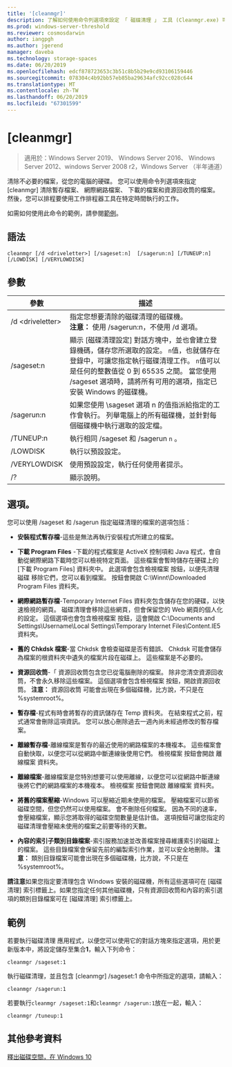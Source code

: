 ```yaml
---
title: '[cleanmgr]'
description: 了解如何使用命令列選項來設定 「 磁碟清理 」 工具 (Cleanmgr.exe) 可自動清除某些檔案。
ms.prod: windows-server-threshold
ms.reviewer: cosmosdarwin
author: iangpgh
ms.author: jgerend
manager: daveba
ms.technology: storage-spaces
ms.date: 06/20/2019
ms.openlocfilehash: edcf878723653c3b51c8b5b29e9cd93106159446
ms.sourcegitcommit: 078304c4b92bb57eb85ba29634afc92cc028c644
ms.translationtype: MT
ms.contentlocale: zh-TW
ms.lasthandoff: 06/20/2019
ms.locfileid: "67301599"
---
```

# <a name="cleanmgr"></a>[cleanmgr]

> 適用於：Windows Server 2019、 Windows Server 2016、 Windows Server 2012、windows Server 2008 r2，Windows Server （半年通道）

清除不必要的檔案，從您的電腦的硬碟。 您可以使用命令列選項來指定 [cleanmgr] 清除暫存檔案、 網際網路檔案、 下載的檔案和資源回收筒的檔案。 然後，您可以排程要使用工作排程器工具在特定時間執行的工作。

如需如何使用此命令的範例，請參閱[範例](#examples)。

## <a name="syntax"></a>語法

```
cleanmgr [/d <driveletter>] [/sageset:n]  [/sagerun:n] [/TUNEUP:n] [/LOWDISK] [/VERYLOWDISK]
```

## <a name="parameters"></a>參數

|      參數      |    描述     |
| ------------------- | ------------------ |
|  /d \<driveletter>          | 指定您想要清除的磁碟清理的磁碟機。<br>**注意：** 使用 /sagerun:n，不使用 /d 選項。 |
| /sageset:n | 顯示 [磁碟清理設定] 對話方塊中，並也會建立登錄機碼，儲存您所選取的設定。 `n`值，也就儲存在登錄中，可讓您指定執行磁碟清理工作。 `n`值可以是任何的整數值從 0 到 65535 之間。 當您使用 /sageset 選項時，請將所有可用的選項，指定已安裝 Windows 的磁碟機。  |
|  /sagerun:n  |  如果您使用 \sageset 選項 n 的值指派給指定的工作會執行。 列舉電腦上的所有磁碟機，並針對每個磁碟機中執行選取的設定檔。           |
| /TUNEUP:n    | 執行相同 /sageset 和 /sagerun `n` 。 |
| /LOWDISK     | 執行以預設設定。 |
| /VERYLOWDISK | 使用預設設定，執行任何使用者提示。 |
| /?           | 顯示說明。 |

## <a name="options"></a>選項。

您可以使用 /sageset 和 /sagerun 指定磁碟清理的檔案的選項包括：

- **安裝程式暫存檔**-這些是無法再執行安裝程式所建立的檔案。

- **下載 Program Files** -下載的程式檔案是 ActiveX 控制項和 Java 程式，會自動從網際網路下載時您可以檢視特定頁面。 這些檔案會暫時儲存在硬碟上的 [下載 Program Files] 資料夾中。 此選項會包含檢視檔案 按鈕，以便先清理磁碟 移除它們，您可以看到檔案。 按鈕會開啟 C:\Winnt\Downloaded Program Files 資料夾。

- **網際網路暫存檔**-Temporary Internet Files 資料夾包含儲存在您的硬碟，以快速檢視的網頁。 磁碟清理會移除這些網頁，但會保留您的 Web 網頁的個人化的設定。 這個選項也會包含檢視檔案 按鈕，這會開啟 C:\Documents and Settings\Username\Local Settings\Temporary Internet Files\Content.IE5 資料夾。 

- **舊的 Chkdsk 檔案**-當 Chkdsk 會檢查磁碟是否有錯誤、 Chkdsk 可能會儲存為檔案的根資料夾中遺失的檔案片段在磁碟上。 這些檔案是不必要的。

- **資源回收筒**-「 資源回收筒包含您已從電腦刪除的檔案。 除非您清空資源回收筒，不會永久移除這些檔案。 這個選項會包含檢視檔案 按鈕，開啟資源回收筒。 **注意：** 資源回收筒 可能會出現在多個磁碟機，比方說，不只是在 %systemroot%。

- **暫存檔**-程式有時會將暫存的資訊儲存在 Temp 資料夾。 在結束程式之前，程式通常會刪除這項資訊。 您可以放心刪除過去一週內尚未經過修改的暫存檔案。

- **離線暫存檔**-離線檔案是暫存的最近使用的網路檔案的本機複本。 這些檔案會自動快取，以便您可以從網路中斷連線後使用它們。 檢視檔案 按鈕會開啟 離線檔案 資料夾。

- **離線檔案**-離線檔案是您特別想要可以使用離線，以便您可以從網路中斷連線後將它們的網路檔案的本機複本。 檢視檔案 按鈕會開啟 離線檔案 資料夾。

- **將舊的檔案壓縮**-Windows 可以壓縮近期未使用的檔案。 壓縮檔案可以節省磁碟空間，但您仍然可以使用檔案。 會不刪除任何檔案。 因為不同的速率，會壓縮檔案，顯示您將取得的磁碟空間數量是估計值。 選項按鈕可讓您指定的磁碟清理會壓縮未使用的檔案之前要等待的天數。

- **內容的索引子類別目錄檔案**-索引服務加速並改善檔案搜尋維護索引的磁碟上的檔案。 這些目錄檔案會保留先前的編製索引作業，並可以安全地刪除。 **注意：** 類別目錄檔案可能會出現在多個磁碟機，比方說，不只是在 %systemroot%。

**請注意**如果您指定要清理包含 Windows 安裝的磁碟機，所有這些選項可在 [磁碟清理] 索引標籤上。如果您指定任何其他磁碟機，只有資源回收筒和內容的索引選項的類別目錄檔案可在 [磁碟清理] 索引標籤上。 

## <a name="examples"></a>範例

若要執行磁碟清理 應用程式，以便您可以使用它的對話方塊來指定選項，用於更新版本中，將設定儲存至集合**1**，輸入下列命令：

```
cleanmgr /sageset:1
```

執行磁碟清理，並且包含 [cleanmgr] /sageset:1 命令中所指定的選項，請輸入：

```
cleanmgr /sagerun:1
```

若要執行```cleanmgr /sageset:1```和```cleanmgr /sagerun:1```放在一起，輸入：

```
cleanmgr /tuneup:1
```

## <a name="additional-references"></a>其他參考資料

[釋出磁碟空間，在 Windows 10](https://support.microsoft.com/en-us/help/12425/windows-10-free-up-drive-space)
